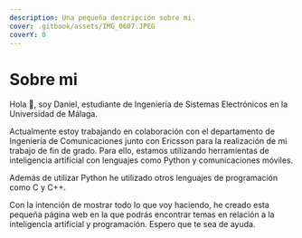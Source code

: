 ```yaml
---
description: Una pequeña descripción sobre mi.
cover: .gitbook/assets/IMG_0607.JPEG
coverY: 0
---
```


# Sobre mi

Hola 👋, soy Daniel, estudiante de Ingeniería de Sistemas Electrónicos en la Universidad de Málaga.

Actualmente estoy trabajando en colaboración con el departamento de Ingeniería de Comunicaciones junto con Ericsson para la realización de mi trabajo de fin de grado. Para ello, estamos utilizando herramientas de inteligencia artificial con lenguajes como Python y comunicaciones móviles.

Además de utilizar Python he utilizado otros lenguajes de programación como C y C++.

Con la intención de mostrar todo lo que voy haciendo, he creado esta pequeña página web en la que podrás encontrar temas en relación a la inteligencia artificial y programación. Espero que te sea de ayuda.
